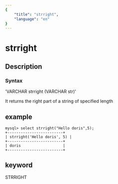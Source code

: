 ```yaml
---
{
    "title": "strright",
    "language": "en"
}
---
```


<!-- 
Licensed to the Apache Software Foundation (ASF) under one
or more contributor license agreements.  See the NOTICE file
distributed with this work for additional information
regarding copyright ownership.  The ASF licenses this file
to you under the Apache License, Version 2.0 (the
"License"); you may not use this file except in compliance
with the License.  You may obtain a copy of the License at

  http://www.apache.org/licenses/LICENSE-2.0

Unless required by applicable law or agreed to in writing,
software distributed under the License is distributed on an
"AS IS" BASIS, WITHOUT WARRANTIES OR CONDITIONS OF ANY
KIND, either express or implied.  See the License for the
specific language governing permissions and limitations
under the License.
-->

# strright

## Description

### Syntax

'VARCHAR strright (VARCHAR str)'

It returns the right part of a string of specified length

## example

```
mysql> select strright("Hello doris",5);
+-------------------------+
| strright('Hello doris', 5) |
+-------------------------+
| doris                   |
+-------------------------+
```

## keyword

STRRIGHT

